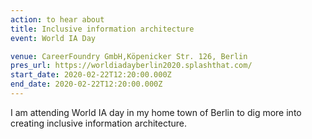 ```yaml
---
action: to hear about
title: Inclusive information architecture
event: World IA Day

venue: CareerFoundry GmbH,Köpenicker Str. 126, Berlin
pres_url: https://worldiadayberlin2020.splashthat.com/
start_date: 2020-02-22T12:20:00.000Z
end_date: 2020-02-22T12:20:00.000Z
---
```


I am attending World IA day in my home town of Berlin to dig more into creating inclusive information architecture.